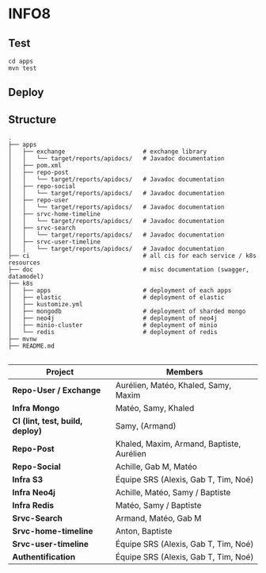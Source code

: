 # INFO8

## Test

```
cd apps
mvn test
```

## Deploy

## Structure

```
.
├── apps
│   ├── exchange                      # exchange library
│   │   └── target/reports/apidocs/   # Javadoc documentation
│   ├── pom.xml
│   ├── repo-post
│   │   └── target/reports/apidocs/   # Javadoc documentation
│   ├── repo-social
│   │   └── target/reports/apidocs/   # Javadoc documentation
│   ├── repo-user
│   │   └── target/reports/apidocs/   # Javadoc documentation
│   ├── srvc-home-timeline
│   │   └── target/reports/apidocs/   # Javadoc documentation
│   ├── srvc-search
│   │   └── target/reports/apidocs/   # Javadoc documentation
│   ├── srvc-user-timeline
│   │   └── target/reports/apidocs/   # Javadoc documentation
├── ci                                # all cis for each service / k8s resources
├── doc                               # misc documentation (swagger, datamodel)
├── k8s
│   ├── apps                          # deployment of each apps
│   ├── elastic                       # deployment of elastic
│   ├── kustomize.yml
│   ├── mongodb                       # deployment of sharded mongo
│   ├── neo4j                         # deployment of neo4j
│   ├── minio-cluster                 # deployment of minio
│   └── redis                         # deployment of redis
├── mvnw
├── README.md
```

##

| Project                            | Members                                   |
| ---------------------------------- | ----------------------------------------- |
| **Repo-User / Exchange**           | Aurélien, Matéo, Khaled, Samy, Maxim      |
| **Infra Mongo**                    | Matéo, Samy, Khaled                       |
| **CI (lint, test, build, deploy)** | Samy, (Armand)                            |
| **Repo-Post**                      | Khaled, Maxim, Armand, Baptiste, Aurélien |
| **Repo-Social**                    | Achille, Gab M, Matéo                     |
| **Infra S3**                       | Équipe SRS (Alexis, Gab T, Tim, Noé)      |
| **Infra Neo4j**                    | Achille, Matéo, Samy / Baptiste           |
| **Infra Redis**                    | Matéo, Samy / Baptiste                    |
| **Srvc-Search**                    | Armand, Matéo, Gab M                      |
| **Srvc-home-timeline**             | Anton, Baptiste                           |
| **Srvc-user-timeline**             | Équipe SRS (Alexis, Gab T, Tim, Noé)      |
| **Authentification**               | Équipe SRS (Alexis, Gab T, Tim, Noé)      |
